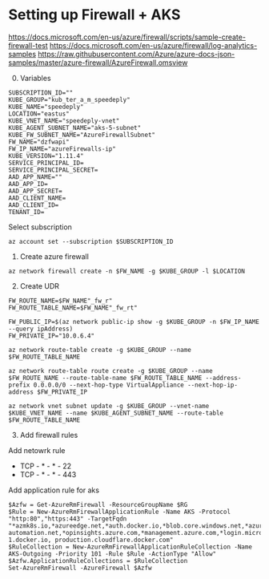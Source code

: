 # Setting up Firewall + AKS
https://docs.microsoft.com/en-us/azure/firewall/scripts/sample-create-firewall-test
https://docs.microsoft.com/en-us/azure/firewall/log-analytics-samples
https://raw.githubusercontent.com/Azure/azure-docs-json-samples/master/azure-firewall/AzureFirewall.omsview


0. Variables
```
SUBSCRIPTION_ID=""
KUBE_GROUP="kub_ter_a_m_speedeply"
KUBE_NAME="speedeply"
LOCATION="eastus"
KUBE_VNET_NAME="speedeply-vnet"
KUBE_AGENT_SUBNET_NAME="aks-5-subnet"
KUBE_FW_SUBNET_NAME="AzureFirewallSubnet"
FW_NAME="dzfwapi"
FW_IP_NAME="azureFirewalls-ip"
KUBE_VERSION="1.11.4"
SERVICE_PRINCIPAL_ID=
SERVICE_PRINCIPAL_SECRET=
AAD_APP_NAME=""
AAD_APP_ID=
AAD_APP_SECRET=
AAD_CLIENT_NAME=
AAD_CLIENT_ID=
TENANT_ID=

```

Select subscription
```
az account set --subscription $SUBSCRIPTION_ID
```

1. Create azure firewall
```
az network firewall create -n $FW_NAME -g $KUBE_GROUP -l $LOCATION
```

2. Create UDR
```
FW_ROUTE_NAME=$FW_NAME"_fw_r"
FW_ROUTE_TABLE_NAME=$FW_NAME"_fw_rt"

FW_PUBLIC_IP=$(az network public-ip show -g $KUBE_GROUP -n $FW_IP_NAME --query ipAddress)
FW_PRIVATE_IP="10.0.6.4"

az network route-table create -g $KUBE_GROUP --name $FW_ROUTE_TABLE_NAME

az network route-table route create -g $KUBE_GROUP --name $FW_ROUTE_NAME --route-table-name $FW_ROUTE_TABLE_NAME --address-prefix 0.0.0.0/0 --next-hop-type VirtualAppliance --next-hop-ip-address $FW_PRIVATE_IP

az network vnet subnet update -g $KUBE_GROUP --vnet-name $KUBE_VNET_NAME --name $KUBE_AGENT_SUBNET_NAME --route-table $FW_ROUTE_TABLE_NAME
````

3. Add firewall rules

Add netowrk rule

* TCP - * - * - 22
* TCP - * - * - 443

Add application rule for aks
```
$Azfw = Get-AzureRmFirewall -ResourceGroupName $RG
$Rule = New-AzureRmFirewallApplicationRule -Name AKS -Protocol "http:80","https:443" -TargetFqdn "*azmk8s.io,*azureedge.net,*auth.docker.io,*blob.core.windows.net,*azure-automation.net,*opinsights.azure.com,*management.azure.com,*login.microsoftonline.com,*ubuntu.com,*vo.msecnd.net,*storage.googleapis.com,k8s.gcr.io,*.cloudflare.docker.io,*.microsoft.com,*.snapcraft.io,registry-1.docker.io, production.cloudflare.docker.com"
$RuleCollection = New-AzureRmFirewallApplicationRuleCollection -Name AKS-Outgoing -Priority 101 -Rule $Rule -ActionType "Allow"
$Azfw.ApplicationRuleCollections = $RuleCollection
Set-AzureRmFirewall -AzureFirewall $Azfw
```